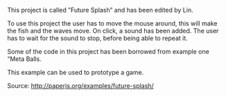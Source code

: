 This project is called ”Future Splash” and has been edited by Lin. 

To use this project the user has to move the mouse around, this will make the fish and the waves move. On click, a sound has been added. The user has to wait for the sound to stop, before being able to repeat it. 

Some of the code in this project has been borrowed from example one “Meta Balls. 

This example can be used to prototype a game. 

Source: http://paperjs.org/examples/future-splash/